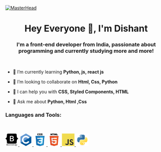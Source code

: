 [![MasterHead](https://img.freepik.com/premium-photo/robust-futuristic-gamer-computer-cpu-with-rgb-neon-lights-gaming-concept-generative-ai_803320-16332.jpg?w=1280&h=640)](dishant-gajwe)
<h1 align="center">Hey Everyone 👋, I'm Dishant</h1>
<h3 align="center">I'm a front-end developer from India, passionate about programming and currently studying more and more!</h3> <br>
<img align ="right" alt "Coding" width="400" src="https://media.giphy.com/media/Rpl1sod1vCXK0L2SUN/giphy.gif">

- 🌱 I’m currently learning **Python, js, react js**

- 👯 I’m looking to collaborate on **Html, Css, Python**

- 🤝 I can help you with **CSS, Styled Components, HTML**

- 💬 Ask me about **Python, Html ,Css** <br>


<h3 align="left">Languages and Tools:</h3> <br>
<p align="left"> <a href="https://getbootstrap.com" target="_blank" rel="noreferrer"> <img src="https://raw.githubusercontent.com/devicons/devicon/master/icons/bootstrap/bootstrap-plain-wordmark.svg" alt="bootstrap" width="40" height="40"/> </a> <a href="https://www.cprogramming.com/" target="_blank" rel="noreferrer"> <img src="https://raw.githubusercontent.com/devicons/devicon/master/icons/c/c-original.svg" alt="c" width="40" height="40"/> </a> <a href="https://www.w3schools.com/css/" target="_blank" rel="noreferrer"> <img src="https://raw.githubusercontent.com/devicons/devicon/master/icons/css3/css3-original-wordmark.svg" alt="css3" width="40" height="40"/> </a> <a href="https://www.w3.org/html/" target="_blank" rel="noreferrer"> <img src="https://raw.githubusercontent.com/devicons/devicon/master/icons/html5/html5-original-wordmark.svg" alt="html5" width="40" height="40"/> </a> <a href="https://developer.mozilla.org/en-US/docs/Web/JavaScript" target="_blank" rel="noreferrer"> <img src="https://raw.githubusercontent.com/devicons/devicon/master/icons/javascript/javascript-original.svg" alt="javascript" width="40" height="40"/> </a> <a href="https://www.python.org" target="_blank" rel="noreferrer"> <img src="https://raw.githubusercontent.com/devicons/devicon/master/icons/python/python-original.svg" alt="python" width="40" height="40"/> </a> </p>



